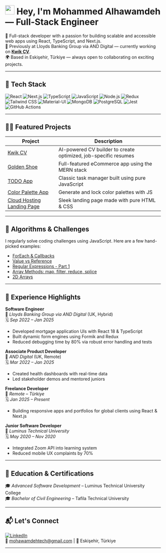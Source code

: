<h1>
  <img src="https://emojis.slackmojis.com/emojis/images/1531849430/4246/blob-sunglasses.gif?1531849430" width="30" />
  Hey, I'm Mohammed Alhawamdeh — Full-Stack Engineer
</h1>

<p>
  🚀 Full-stack developer with a passion for building scalable and accessible web apps using React, TypeScript, and Next.js. <br/>
  💼 Previously at Lloyds Banking Group via AND Digital — currently working on <a href="https://www.kwikcv.com"><b>Kwik CV</b></a>. <br/>
  🌍 Based in Eskişehir, Türkiye — always open to collaborating on exciting projects.
</p>

---

## 🧠 Tech Stack

![React](https://img.shields.io/badge/-React-45b8d8?style=flat&logo=react&logoColor=white)
![Next.js](https://img.shields.io/badge/-Next.js-black?style=flat&logo=next.js)
![TypeScript](https://img.shields.io/badge/-TypeScript-3178C6?style=flat&logo=typescript&logoColor=white)
![JavaScript](https://img.shields.io/badge/-JavaScript-black?style=flat&logo=javascript)
![Node.js](https://img.shields.io/badge/-Node.js-43853d?style=flat&logo=node.js&logoColor=white)
![Redux](https://img.shields.io/badge/-Redux-764ABC?style=flat&logo=redux&logoColor=white)
![Tailwind CSS](https://img.shields.io/badge/-Tailwind_CSS-38B2AC?style=flat&logo=tailwind-css&logoColor=white)
![Material-UI](https://img.shields.io/badge/-Material--UI-0081CB?style=flat&logo=mui&logoColor=white)
![MongoDB](https://img.shields.io/badge/-MongoDB-13aa52?style=flat&logo=mongodb&logoColor=white)
![PostgreSQL](https://img.shields.io/badge/-PostgreSQL-336791?style=flat&logo=postgresql)
![Jest](https://img.shields.io/badge/-Jest-C21325?style=flat&logo=jest&logoColor=white)
![GitHub Actions](https://img.shields.io/badge/-GitHub_Actions-2088FF?style=flat&logo=github-actions&logoColor=white)

---

## 👨‍💻 Featured Projects

| Project | Description |
| ------ | ----------- |
| [Kwik CV](https://www.kwikcv.com) | AI-powered CV builder to create optimized, job-specific resumes |
| [Golden Shoe](https://github.com/MohammedAlhawamdeh/golden-shoe) | Full-featured eCommerce app using the MERN stack |
| [TODO App](https://github.com/MohammedAlhawamdeh/todoapp) | Classic task manager built using pure JavaScript |
| [Color Palette App](https://github.com/MohammedAlhawamdeh/coloors) | Generate and lock color palettes with JS |
| [Cloud Hosting Landing Page](https://github.com/MohammedAlhawamdeh/cloud-hosting) | Sleek landing page made with pure HTML & CSS |

---

## 🧩 Algorithms & Challenges

I regularly solve coding challenges using JavaScript. Here are a few hand-picked examples:

- [ForEach & Callbacks](https://github.com/MohammedAlhawamdeh/Algorithms/blob/forEach/code-challenges/challenges-01.test.js)
- [Value vs Reference](https://github.com/MohammedAlhawamdeh/Algorithms/blob/value-vs-reference/code-challenges/challenges-02.test.js)
- [Regular Expressions - Part 1](https://github.com/MohammedAlhawamdeh/Algorithms/blob/Regular-Expression-Part-1/code-challenges/challenges-04.test.js)
- [Array Methods: map, filter, reduce, splice](https://github.com/MohammedAlhawamdeh/Algorithms/)
- [2D Arrays](https://github.com/MohammedAlhawamdeh/Algorithms/blob/2d-Array/code-challenges/challenges-12.test.js)

---

## 👔 Experience Highlights

**Software Engineer**  
📍 *Lloyds Banking Group via AND Digital* (UK, Hybrid)  
🗓 *Sep 2022 – Jan 2025*  
- Developed mortgage application UIs with React 18 & TypeScript  
- Built dynamic form engines using Formik and Redux  
- Reduced debugging time by 80% via robust error handling and tests

**Associate Product Developer**  
📍 *AND Digital* (UK, Remote)  
🗓 *Mar 2022 – Jan 2025*  
- Created health dashboards with real-time data  
- Led stakeholder demos and mentored juniors

**Freelance Developer**  
📍 *Remote – Türkiye*  
🗓 *Jan 2025 – Present*  
- Building responsive apps and portfolios for global clients using React & Next.js

**Junior Software Developer**  
📍 *Luminus Technical University*  
🗓 *May 2020 – Nov 2020*  
- Integrated Zoom API into learning system  
- Reduced mobile UX complaints by 70%

---

## 🧾 Education & Certifications

🎓 *Advanced Software Development* – Luminus Technical University College  
🎓 *Bachelor of Civil Engineering* – Tafila Technical University  

---

## 📬 Let's Connect

[![LinkedIn](https://img.shields.io/badge/-LinkedIn-blue?style=flat&logo=linkedin&logoColor=white)](https://www.linkedin.com/in/mohammed-alhawamdeh)  
📧 mohawamdehtech@gmail.com | 📍 Eskişehir, Türkiye

---
